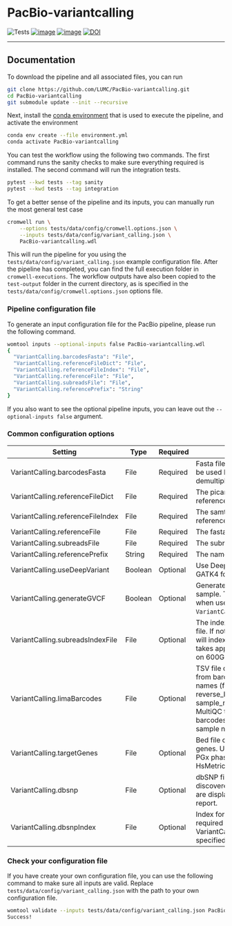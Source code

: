 # PacBio-variantcalling

![Tests](https://github.com/LUMC/PacBio-variantcalling/workflows/Continuous%20Integration/badge.svg)
[![image](https://img.shields.io/github/release/LUMC/PacBio-variantcalling.svg)](https://github.com/LUMC/PacBio-variantcalling/releases)
[![image](https://img.shields.io/github/release-date/LUMC/PacBio-variantcalling.svg)](https://github.com/LUMC/PacBio-variantcalling/releases)
[![DOI](https://zenodo.org/badge/314152152.svg)](https://zenodo.org/badge/latestdoi/314152152)

------------------------------------------------------------------------

## Documentation
To download the pipeline and all associated files, you can run
```bash
git clone https://github.com/LUMC/PacBio-variantcalling.git
cd PacBio-variantcalling
git submodule update --init --recursive
```

Next, install the
[conda environment](https://docs.conda.io/projects/conda/en/latest/user-guide/install/linux.html)
that is used to execute the pipeline, and activate the environment
```bash
conda env create --file environment.yml
conda activate PacBio-variantcalling
```

You can test the workflow using the following two commands. The first command
runs the sanity checks to make sure everything required is installed. The
second command will run the integration tests.

```bash
pytest --kwd tests --tag sanity
pytest --kwd tests --tag integration
```

To get a better sense of the pipeline and its inputs, you can manually run the
most general test case
```bash
cromwell run \
    --options tests/data/config/cromwell.options.json \
    --inputs tests/data/config/variant_calling.json \
    PacBio-variantcalling.wdl
```

This will run the pipeline for you using the
`tests/data/config/variant_calling.json` example configuration file. After the
pipeline has completed, you can find the full execution folder in
`cromwell-executions`. The workflow outputs have also
been copied to the `test-output` folder in the current directory, as is
specified in the `tests/data/config/cromwell.options.json` options file.

### Pipeline configuration file
To generate an input configuration file for the PacBio pipeline, please run the
following command.

```bash
womtool inputs --optional-inputs false PacBio-variantcalling.wdl
{
  "VariantCalling.barcodesFasta": "File",
  "VariantCalling.referenceFileDict": "File",
  "VariantCalling.referenceFileIndex": "File",
  "VariantCalling.referenceFile": "File",
  "VariantCalling.subreadsFile": "File",
  "VariantCalling.referencePrefix": "String"
}
```

If you also want to see the optional pipeline inputs, you can leave out the
`--optional-inputs false` argument.

### Common configuration options
| Setting                           | Type | Required | Description |
| --------------------------------- | ---- | -------- | ----------- |
| VariantCalling.barcodesFasta      | File | Required | Fasta file with the barcodes to be used by Lima for demultiplexing. |
| VariantCalling.referenceFileDict  | File | Required | The picard dictionary file for the reference. |
| VariantCalling.referenceFileIndex | File | Required | The samtools index file for the reference. |
| VariantCalling.referenceFile      | File | Required | The fasta reference file. |
| VariantCalling.subreadsFile       | File | Required | The subreads bam file. |
| VariantCalling.referencePrefix    | String | Required | The name of the reference. |
| VariantCalling.useDeepVariant     | Boolean | Optional | Use DeepVariant instead of GATK4 for variant calling. |
| VariantCalling.generateGVCF       | Boolean | Optional | Generate g.vcf files for all sample. This is extremely slow when used in combination with `VariantCalling.useDeepVariant`. |
| VariantCalling.subreadsIndexFile  | File | Optional | The index for the subreads bam file. If not specified, the pipeline will index the subreads file, this takes approximately two hours on 600GB of data. |
| VariantCalling.limaBarcodes       | File | Optional | TSV file containing the mapping from barcodes to sample names (forward_barcode reverse_barcode sample_name). This is used by MultiQC to rename the barcodes to their apropriate sample names. |
| VariantCalling.targetGenes        | File | Optional | Bed file containing the target genes. Used to determine the PGx phasing and Picard HsMetrics. |
| VariantCalling.dbsnp              | File | Optional | dbSNP file used to annotate the discovered variants. The results are displayed in the MultiQC report. |
| VariantCalling.dbsnpIndex         | File | Optional | Index for the dbSNP file, required when VariantCalling.dbsnp is specified. |

### Check your configuration file
If you have create your own configuration file, you can use the following
command to make sure all inputs are valid. Replace
`tests/data/config/variant_calling.json` with the path to your own
configuration file.

```bash
womtool validate --inputs tests/data/config/variant_calling.json PacBio-variantcalling.wdl
Success!
```
